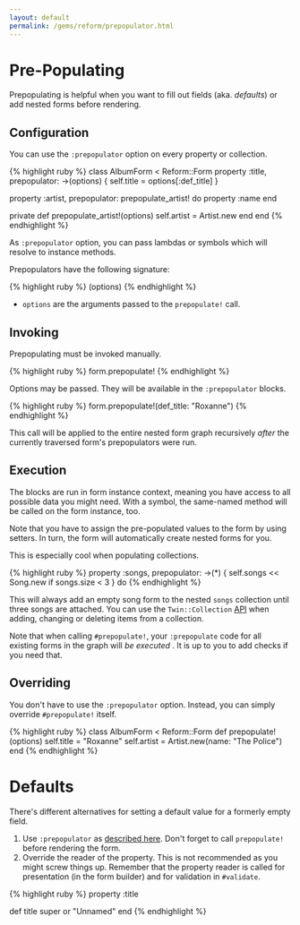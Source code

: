 ```yaml
---
layout: default
permalink: /gems/reform/prepopulator.html
---
```


# Pre-Populating

Prepopulating is helpful when you want to fill out fields (aka. _defaults_) or add nested forms before rendering.

## Configuration

You can use the `:prepopulator` option on every property or collection.

{% highlight ruby %}
class AlbumForm < Reform::Form
  property :title, prepopulator: ->(options) { self.title = options[:def_title] }

  property :artist, prepopulator: prepopulate_artist! do
    property :name
  end

private
  def prepopulate_artist!(options)
    self.artist = Artist.new
  end
end
{% endhighlight %}

As `:prepopulator` option, you can pass lambdas or symbols which will resolve to instance methods.

Prepopulators have the following signature:

{% highlight ruby %}
(options)
{% endhighlight %}

* `options` are the arguments passed to the `prepopulate!` call.


## Invoking

Prepopulating must be invoked manually.

{% highlight ruby %}
form.prepopulate!
{% endhighlight %}

Options may be passed. They will be available in the `:prepopulator` blocks.

{% highlight ruby %}
form.prepopulate!(def_title: "Roxanne")
{% endhighlight %}

This call will be applied to the entire nested form graph recursively _after_ the currently traversed form's prepopulators were run.


## Execution

The blocks are run in form instance context, meaning you have access to all possible data you might need. With a symbol, the same-named method will be called on the form instance, too.

Note that you have to assign the pre-populated values to the form by using setters. In turn, the form will automatically create nested forms for you.

This is especially cool when populating collections.

{% highlight ruby %}
property :songs,
  prepopulator: ->(*) { self.songs << Song.new if songs.size < 3 } do
{% endhighlight %}

This will always add an empty song form to the nested `songs` collection until three songs are attached. You can use the `Twin::Collection` [API](/gems/disposable/collection.html) when adding, changing or deleting items from a collection.

Note that when calling `#prepopulate!`, your `:prepopulate` code for all existing forms in the graph will _be executed_ . It is up to you to add checks if you need that.

## Overriding

You don't have to use the `:prepopulator` option. Instead, you can simply override `#prepopulate!` itself.

{% highlight ruby %}
class AlbumForm < Reform::Form
  def prepopulate!(options)
    self.title = "Roxanne"
    self.artist = Artist.new(name: "The Police")
  end
{% endhighlight %}


# Defaults

There's different alternatives for setting a default value for a formerly empty field.

1. Use `:prepopulator` as [described here](#configuration). Don't forget to call `prepopulate!` before rendering the form.
2. Override the reader of the property. This is not recommended as you might screw things up. Remember that the property reader is called for presentation (in the form builder) and for validation in `#validate`.

{% highlight ruby %}
property :title

def title
  super or "Unnamed"
end
{% endhighlight %}
